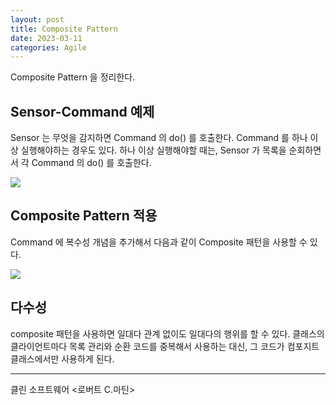 ```yaml
---
layout: post
title: Composite Pattern
date: 2023-03-11
categories: Agile
---
```


Composite Pattern 을 정리한다.

## Sensor-Command 예제

Sensor 는 무엇을 감지하면 Command 의 do() 를 호출한다.
Command 를 하나 이상 실행해야하는 경우도 있다.
하나 이상 실행해야할 때는, Sensor 가 목록을 순회하면서 각 Command 의 do() 를 호출한다.

![](/image/clean-software-composite-pattern-sensor-command-ex.png)

## Composite Pattern 적용

Command 에 복수성 개념을 추가해서 다음과 같이 Composite 패턴을 사용할 수 있다.

![](/image/clean-software-composite-pattern-sensor-command-with-composite.png)

## 다수성

composite 패턴을 사용하면 일대다 관계 없이도 일대다의 행위를 할 수 있다.
클래스의 클라이언트마다 목록 관리와 순환 코드를 중복해서 사용하는 대신, 그 코드가 컴포지트 클래스에서만 사용하게 된다.

---

클린 소프트웨어 <로버트 C.마틴>
